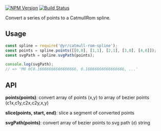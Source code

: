 [![NPM Version](https://img.shields.io/npm/v/@yr/catmull-rom-spline.svg?style=flat)](https://npmjs.org/package/@yr/catmull-rom-spline)
[![Build Status](https://img.shields.io/travis/YR/catmull-rom-spline.svg?style=flat)](https://travis-ci.org/YR/catmull-rom-spline?branch=master)

Convert a series of points to a CatmullRom spline.

## Usage

```js
const spline = require('@yr/catmull-rom-spline');
const points = spline.points([[0,0], [1,1], [2,1], [3,0], [4,0]]);
const svgPath = spline.svgPath(points);

console.log(svgPath);
// => 'M0 0C0.16666666666666666, 0.16666666666666666, ...'
```

## API

**points(points)**: convert array of points (x,y) to array of bezier points (c1x,c1y,c2x,c2y,x,y)

**slice(points, start, end)**: slice a segment of converted points

**svgPath(points)**: convert array of bezier points to svg path (`d`) string